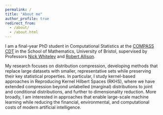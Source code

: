 ```yaml
---
permalink: /
title: "About me"
author_profile: true
redirect_from: 
  - /about/
  - /about.html
---
```


I am a final-year PhD student in Computational Statistics at the [COMPASS CDT](https://www.bristol.ac.uk/cdt/compass/) in the School of Mathematics, University of Bristol, supervised by Professors [Nick Whiteley](https://sites.google.com/view/nickwhiteley/) and [Robert Allison](https://research-information.bris.ac.uk/en/persons/robert-f-allison).  

My research focuses on distribution compression, developing methods that replace large datasets with smaller, representative sets while preserving their key statistical properties. In particular, I study kernel-based approaches in Reproducing Kernel Hilbert Spaces (RKHS), where we have extended compression beyond unlabelled (marginal) distributions to joint and conditional distributions, and further to dimensionality reduction. More broadly, I am interested in approaches that enable large-scale machine learning while reducing the financial, environmental, and computational costs of modern artificial intelligence.

